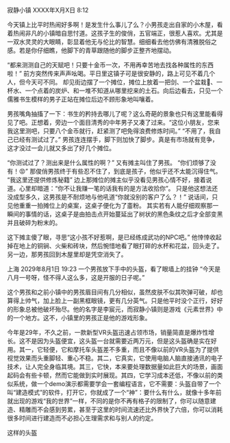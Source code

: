寂静小镇
XXXX年X月X日 8:12

今天镇上比平时热闹好多啊！是发生什么事儿了么？小男孩走出自家的小木屋，看着热闹非凡的小镇暗自思忖道。这孩子生的俊俏，五官端正，很惹人喜欢。尤其是一双水灵灵的大眼睛，彰显着他无与伦比的智慧。细细看去他仿佛有清雅脱俗之感。若是你仔细瞧，他脚下的青草跟随他的脚步正整齐地摆动。

“都来测测自己的天赋吧！只要十金币一次，不用再幸苦地去找各种属性的东西啦！” 前方突然传来声声吆喝。平日里这镇子可是很安静的，路上可见不着几个人，但今天可不同。
却见街边摆了一个摊位，摊位上放着一把剑、一个盆栽🎍、一杯水、一个点着的炭炉、和一堆不知道从哪里挖来的土石。向后边看去，只见一个儒雅书生模样的男子正站在摊位后边不顾形象地叫嚷着。

男孩嘴角抽搐了一下：书生的矜持去哪儿了呢？这么奇葩的景象也只有这里能看得见了吧。正想着，旁边一个面目清秀的中年男子又凑了过来。“这位小朋友，您来我这里测吧，只要八个金币就行，赶紧测了吧免得浪费修炼时间。”
“不用了，我自己已经有测试过了。” 男孩连连摆手，脚下则加快了脚步。真是有市场就有竞争，这才没过一会儿就又多出了好几个摊位。

“你测试过了？测出来是什么属性的啊？” 又有摊主叫住了男孩。
“你们烦够了没有！😡” 那俊俏男孩终于有些忍不住了，到底是孩子，他似乎还不太能沉得住气。
“我这里还提供修炼秘籍” 边上那摊位的摊主似乎没看见男孩心情不好，接着说道。心里却暗道：“你不让我赚一笔的话我有的是方法收拾你”。
只是他这想法还没成型多久，这男孩是不耐烦地与他吼道“你就没别的客户了么？！” 说话间，只见他重重一拍摊位上的桌案，这桌子便化为了齑粉。
其实若有人能仔细观察那一瞬间的事情的话，这桌子是由拍击点开始蔓延出了树状的黑色条纹之后才全部变黑并且破碎为粉末的。

这下摊主傻了眼，寻思“这小孩不好惹啊，是已经练成武功的NPC吧。” 他悻悻收起掉在地上的铜锏、火柴和砖块，然后惋惜地看了眼打碎的水杯和花盆，回头走了。另一边，那男孩回到木屋里却是凭空消失了。

上海
2029年8月1日 19:23
一个男孩放下手中的头盔，看了眼墙上的挂钟 “今天是八月一号呀，怪不得人这么多，这是开服的日子呢。”

这个男孩和之前小镇中的男孩眉目间有几分相似，虽然皮肤不似其吹弹可破，却也算得上帅气，加上脸上一副黑框眼镜，更有几分英气。只是他平时没个正行，好好的形象总被他破坏殆尽。他的名字是李宸元，而寂静小镇则是游戏《元素世界》中的一个地方。这不，小镇里的男孩正是他的游戏形象。

今年是29年，不久之前，一款新型VR头盔迅速占领市场，销量简直是爆炸性增长。这不是因为头盔便宜，这头盔一台就需要近两万元，但是这头盔确是实在好用。其一，它轻便，它和摩托车头盔差不多重，而且不像以前的VR头盔为了提供视觉效果而头重脚轻、重心不稳。其二，它真实，它使用电脑人脑直接通讯的电子技术，让人完全身临其境。其三，它快，本来要处理数据量如此巨大的场景，画面起码会有些卡顿，然而它能做到实时展现。其四，它学习成本还低，不像以前的类似系统，做一个demo演示都需要学会一套编程语言，它不需要：头盔自带了一个叫“建造模式”的软件，打开它，你就成了一个“神”：要什么有什么，就像十多年前就出现的游戏“我的世界”一样，不同的是你不再有格子的限制了，你可以随意建造、精雕而不会感到劳累，甚至于这里的时间流速还比外界快了六倍，你可以消耗很多时间进行建造而不必担心生理需求和与别人的约定。

这样的头盔